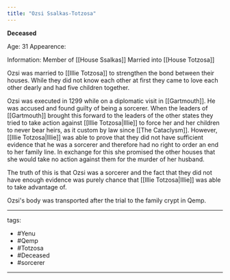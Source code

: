 ```yaml
---
title: "Ozsi Ssalkas-Totzosa"
---
```


**Deceased**

Age: 31
Appearence:

Information:
Member of [[House Ssalkas]]
Married into [[House Totzosa]]

Ozsi was married to [[Illie Totzosa]] to strengthen the bond between their houses. While they did not know each other at first they came to love each other dearly and had five children together. 

Ozsi was executed in 1299 while on a diplomatic visit in [[Gartmouth]]. He was accused and found guilty of being a sorcerer. When the leaders of [[Gartmouth]] brought this forward to the leaders of the other states they tried to take action against [[Illie Totzosa|Illie]] to force her and her children to never bear heirs, as it custom by law since [[The Cataclysm]]. However, [[Illie Totzosa|Illie]] was able to prove that they did not have sufficient evidence that he was a sorcerer and therefore had no right to order an end to her family line. In exchange for this she promised the other houses that she would take no action against them for the murder of her husband. 

The truth of this is that Ozsi was a sorcerer and the fact that they did not have enough evidence was purely chance that [[Illie Totzosa|Illie]] was able to take advantage of. 

Ozsi's body was transported after the trial to the family crypt in Qemp. 



---
tags:
 - #Yenu 
 - #Qemp
 - #Totzosa 
 - #Deceased
 - #sorcerer 
---